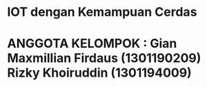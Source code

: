 <h1> IOT dengan Kemampuan Cerdas<h1>
ANGGOTA KELOMPOK :
Gian Maxmillian Firdaus (1301190209)
Rizky Khoiruddin (1301194009)
